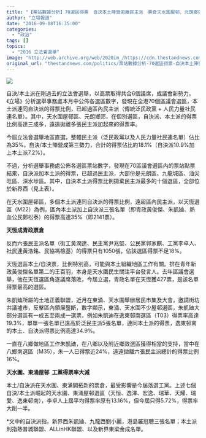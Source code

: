 ```yaml
---
title: "【票站數據分析】70選區得票　自決本土陣營拋離民主派　票倉天水圍屋邨、元朗鄉郊"
author: "立場報道"
date: "2016-09-08T16:35:00"
categories:
  - "政治"
tags: []
topics:
  - "2016 立法會選舉"
image: "http://web.archive.org/web/2020im_/https://cdn.thestandnews.com/media/photos/cache/new-17_TeHvS_1200x0.png"
original_url: "thestandnews.com/politics/票站數據分析-70選區得票-自決本土陣營拋離民主派-票倉天水圍屋邨-元朗鄉郊"
---
```

![](http://web.archive.org/web/2020im_/https://cdn.thestandnews.com/media/photos/cache/new-17_TeHvS_1200x0.png)

自決/本土派在剛過去的立法會選舉，以高票取得共合6個議席，成議會新勢力。《立場》分析選舉事務處本月中公佈各選區數字，發現在全港70個區議會選區，本土派連同自決派的得票比例，已超過區內民主派（傳統泛民政黨 + 人民力量社民連名單）。其中，天水圍屋邨區、元朗鄉郊，在個別選區，自決派、本土派的得票比例高達三成多，遠遠拋離多張民主派加起來的得票率。

今屆立法會選舉地區直選，整體民主派（泛民政黨以及人民力量社民連名單）佔比為35%，自決/本土陣營成第三勢力，合計的得票佔比約18.1%（自決派10.9%加上本土派7.2%）。

不過，分析選舉事務處公佈各選區票站數字，發現在70區議會選區內的票站點票結果，自決派加本土派的得票，已超過民主派，大部份是元朗區、九龍城區、油尖旺區、深水埗區。其中，自決本土派得票比例拋棄民主派最多的十個選區，全部位於新界西（見上表）。

在天水圍屋邨區，多個本土派連同自決派的得票比例，遠超區內民主派，以天恆選區（M22）為例，區內本土派加上自決派三張名單（即青政黃俊傑、朱凱廸、熱血公民鄭松泰）的得票高達35%（即2141票）。

**天恆成青政票倉**

反而六張民主派名單（街工黃潤達、民主黨尹兆堅、公民黨郭家麒、工黨李卓人、社民連黃浩銘、民協馮檢基）的得票只有1050張，佔該選區得票不足18%。

天恆選區本土/自決票，比例特別高，可能與本土組織地區工作有關。排在青年新政黃俊傑名單第二的王百羽，本身是天水圍民生關注平台發言人。去年區議會選舉，他在天恆選區角逐議席落敗，今屆立選，青政名單在天恆獲427票，是該名單得票最高的選區。

朱凱廸所屬的土地正義聯盟，近月在東涌、天水圍舉辦居民市集及大會，邀請街坊共議墟市，反擊區內領展壟斷，數字顯示，東涌、天水圍不少屋邨選區，朱凱廸大部分選區有一成五至兩成一選票，例如朱凱迪在逸東邨南選區（T03）得票率高達19.3%，單單一張名單已遠高於泛民主派5張名單，連同本土派的得票，逸東邨南的本土、自決派得票比例高達34.9%。

一直在八鄉做地區工作朱凱廸，在八鄉以及附近鄉效選區獲得相當的支持，當中在八鄉南選區（M35），朱一人已得票近24%，遠遠拋離六張民主派總計的得票比例16%。

**天水圍、東涌屋邨  工黨得票率大減**

本土/自決派在天水圍、東涌開拓新的票倉，最受影響是今屆落選工黨。上述七個自決/本土派崛起的天水圍、東涌屋邨選區（天恒、逸澤、宏逸、瑞華、天耀、瑞愛、逸東邨南），李卓人上屆平均得票率原有13.16%，但今屆只得5.72%，得票率大削一半。

  
\*文中的自決派指，新界西朱凱廸、九龍西劉小麗，港島羅冠聰三張名單；本土派則指熱普城聯盟、ALLinHK聯盟、以及新界東梁金成名單。